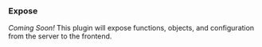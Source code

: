 ### Expose ###

*Coming Soon!* This plugin will expose functions, objects, and configuration from the server to the frontend.
